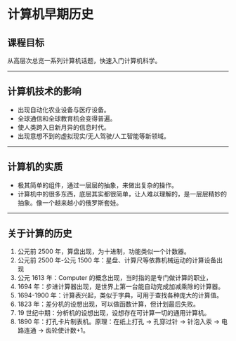 # 计算机早期历史

## 课程目标

从高层次总览一系列计算机话题，快速入门计算机科学。

---

## 计算机技术的影响

- 出现自动化农业设备与医疗设备。
- 全球通信和全球教育机会变得普遍。
- 使人类跨入日新月异的信息时代。
- 出现意想不到的虚拟现实/无人驾驶/人工智能等新领域。

---

## 计算机的实质

- 极其简单的组件，通过一层层的抽象，来做出复杂的操作。
- 计算机中的很多东西，底层其实都很简单，让人难以理解的，是一层层精妙的抽象。像一个越来越小的俄罗斯套娃。

---

## 关于计算的历史

1. 公元前 2500 年，算盘出现，为十进制，功能类似一个计数器。
2. 公元前 2500 年-公元 1500 年：星盘、计算尺等依靠机械运动的计算设备出现
3. 公元 1613 年：Computer 的概念出现，当时指的是专门做计算的职业，
4. 1694 年：步进计算器出现，是世界上第一台能自动完成加减乘除的计算器。
5. 1694-1900 年：计算表兴起，类似于字典，可用于查找各种庞大的计算值。
6. 1823 年：差分机的设想出现，可以做函数计算，但计划最后失败。
7. 19 世纪中期：分析机的设想出现，设想存在可计算一切的通用计算机。
8. 1890 年：打孔卡片制表机。原理：在纸上打孔 → 孔穿过针 → 针泡入汞 → 电路连通 → 齿轮使计数+1。
